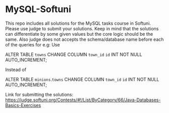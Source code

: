 # MySQL-Softuni
This repo includes all solutions for the MySQL tasks course in Softuni.
Please use judge to submit your solutions. Keep in mind that the solutions can differentiate by some given values but the core logic should be the same. Also judge does not accepts the schema/database name before each of the queries for e.g: 
Use 

ALTER TABLE `towns` 
CHANGE COLUMN `town_id` `id` INT NOT NULL AUTO_INCREMENT;

Instead of 

ALTER TABLE `minions`.`towns` 
CHANGE COLUMN `town_id` `id` INT NOT NULL AUTO_INCREMENT;

Link for submitting the solutions: 
https://judge.softuni.org/Contests/#!/List/ByCategory/66/Java-Databases-Basics-Exercises
